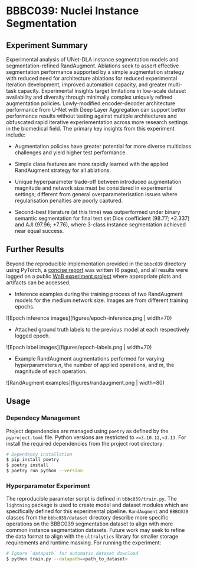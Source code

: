 # BBBC039: Nuclei Instance Segmentation

## Experiment Summary

Experimental analysis of UNet-DLA instance segmentation models and segmentation-refined RandAugment. Ablations seek to assert effective segmentation performance supported by a simple augmentation strategy with reduced need for architecture ablations for reduced experimental iteration development, improved automation capacity, and greater multi-task capacity. Experimental insights target limitations in low-scale dataset availability and diversity through minimally complex uniquely refined augmentation policies. Lowly-modified encoder-decoder architecture performance from U-Net with Deep Layer Aggregation can support better performance results without testing against multiple architectures and obfuscated rapid iterative experiementation across more research settings in the biomedical field. The primary key insights from this experiment include:

- Augmentation policies have greater potential for more diverse multiclass challenges and yield higher test performance.

- Simple class features are more rapidly learned with the applied RandAugment strategy for all ablations.

- Unique hyperparameter trade-off between introduced augmentation magnitude and network size must be considered in experimental settings; different from general overparameterisation issues where regularisation penalties are poorly captured.

- Second-best literature (at this time) was outperformed under binary semantic segmentation for final test set Dice coefficient (98.77; +2.337) and AJI (97.96; +7.76), where 3-class instance segmentation achieved near equal success.

## Further Results

Beyond the reproducible implementation provided in the `bbbc039` directory using PyTorch, a [concise report](report/main.pdf) was written (6 pages), and all results were logged on a public [WnB experiment project](https://wandb.ai/joshbercich/BBBC039) where appropriate plots and artifacts can be accessed.

- Inference examples during the training process of two RandAugment models for the medium network size. Images are from different training epochs.

![Epoch inference images](figures/epoch-inference.png | width=70)

- Attached ground truth labels to the previous model at each respectively logged epoch.

![Epoch label images](figures/epoch-labels.png | width=70)

- Example RandAugment augmentations performed for varying hyperparameters *n*, the number of applied operations, and *m*, the magnitude of each operation.

![RandAugment examples](figures/randaugment.png | width=80)

## Usage

### Dependecy Management

Project dependencies are managed using `poetry` as defined by the `pyproject.toml` file. Python versions are restricted to `>=3.10.12,<3.13`. For install the required dependencies from the project root directory:

```bash
# Dependency installation
$ pip install poetry
$ poetry install
$ poetry run python --version
```

### Hyperparameter Experiment

The reproducible parameter script is defined in `bbbc039/train.py`. The `lightning` package is used to create model and dataset modules which are specifically defined for this experimental pipeline. `RandAugment` and `BBBC039` classes from the `bbbc039/dataset` directory describe more specific operations on the BBBC039 segmentation dataset to align with more common instance segmentation datasets. Future work may seek to refine the data format to align with the `ultralytics` library for smaller storage requirements and runtime masking. For running the experiment:

```bash
# Ignore `datapath` for automatic dataset download
$ python train.py --datapath=<path_to_dataset>
```
